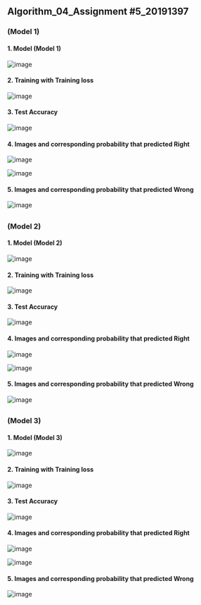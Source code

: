 ## Algorithm_04_Assignment #5_20191397

### (Model 1)
#### 1. Model (Model 1)
![image](https://user-images.githubusercontent.com/89965455/173258803-ece8d457-cd7b-4979-8d0b-8562bb4e8694.png)

#### 2. Training with Training loss
![image](https://user-images.githubusercontent.com/89965455/173259766-d6ddcdeb-b7ec-4739-b72a-039094d4a49b.png)

#### 3. Test Accuracy
![image](https://user-images.githubusercontent.com/89965455/173259784-b9e9472b-01bb-4b0a-b886-e34097cea293.png)

#### 4. Images and corresponding probability that predicted Right
![image](https://user-images.githubusercontent.com/89965455/173259819-32623367-42f9-4a68-94ad-90c1927ce1e8.png)

![image](https://user-images.githubusercontent.com/89965455/173259860-7a4cf48f-bdfc-4a03-a18b-6e74edabda36.png)

#### 5. Images and corresponding probability that predicted Wrong
![image](https://user-images.githubusercontent.com/89965455/173259889-9b83109b-ec6c-4408-8c6b-dba715ecff7d.png)

##
### (Model 2)
#### 1. Model (Model 2)
![image](https://user-images.githubusercontent.com/89965455/173260069-f40470cb-be2d-49c9-ba37-46a871de4555.png)

#### 2. Training with Training loss
![image](https://user-images.githubusercontent.com/89965455/173260113-bb411bb0-59fe-4d11-8de8-88a311c2ed93.png)

#### 3. Test Accuracy
![image](https://user-images.githubusercontent.com/89965455/173260151-6047905a-a838-4686-a9ae-c6124a9fb186.png)

#### 4. Images and corresponding probability that predicted Right
![image](https://user-images.githubusercontent.com/89965455/173260199-8d202521-851d-44de-9b89-dee3f1c25754.png)

![image](https://user-images.githubusercontent.com/89965455/173260220-420e7648-71cf-46df-8dd7-0fd787ee912c.png)

#### 5. Images and corresponding probability that predicted Wrong
![image](https://user-images.githubusercontent.com/89965455/173260242-cf411c9a-6b8f-4cf5-873b-b1d95862a8a4.png)

##
### (Model 3)
#### 1. Model (Model 3)
![image](https://user-images.githubusercontent.com/89965455/173260509-6c86f15e-9c2b-4cd4-87b1-ff366aa6a321.png)

#### 2. Training with Training loss
![image](https://user-images.githubusercontent.com/89965455/173260535-3b92e53a-8977-4aa3-84ee-109cdca1cc22.png)

#### 3. Test Accuracy
![image](https://user-images.githubusercontent.com/89965455/173260563-f9785598-61e0-4784-92cb-9779ba6e7bf5.png)

#### 4. Images and corresponding probability that predicted Right
![image](https://user-images.githubusercontent.com/89965455/173260618-76e2f4a7-8793-4736-8817-48e22ff7536e.png)

![image](https://user-images.githubusercontent.com/89965455/173260636-1bc8cc19-26fc-46b0-994d-99be083911f1.png)

#### 5. Images and corresponding probability that predicted Wrong
![image](https://user-images.githubusercontent.com/89965455/173260665-966d6eba-ae71-40ca-a279-b9f39ff67de3.png)
